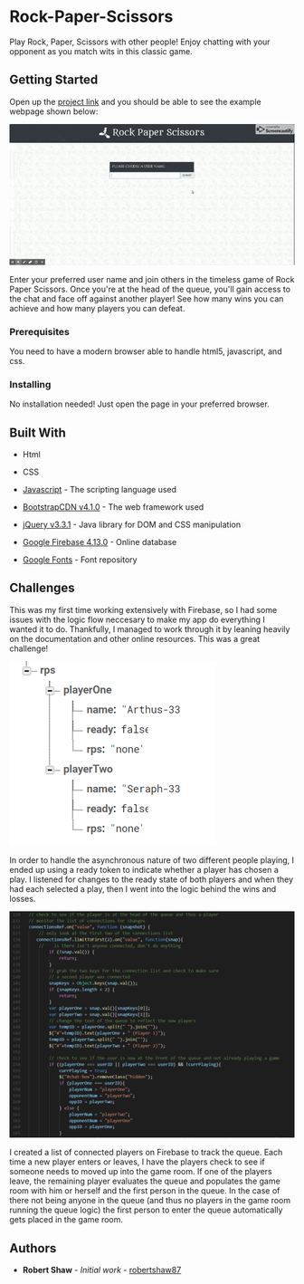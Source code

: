 # Rock-Paper-Scissors
Play Rock, Paper, Scissors with other people! Enjoy chatting with your opponent as you match wits in this classic game.

## Getting Started

Open up the [project link](https://robertshaw87.github.io/Rock-Paper-Scissors/) and you should be able to see the example webpage shown below:

![Rock Paper Scissors!](assets/images/readme-game.gif "Rock Paper Scissors!")

Enter your preferred user name and join others in the timeless game of Rock Paper Scissors. Once you're at the head of the queue, you'll gain access to the chat and face off against another player! See how many wins you can achieve and how many players you can defeat.

### Prerequisites

You need to have a modern browser able to handle html5, javascript, and css. 

### Installing

No installation needed! Just open the page in your preferred browser.

## Built With

* Html

* CSS

* [Javascript](https://www.javascript.com/) - The scripting language used

* [BootstrapCDN v4.1.0](https://getbootstrap.com/docs/4.1/getting-started/introduction/) - The web framework used

* [jQuery v3.3.1](http://jquery.com/) - Java library for DOM and CSS manipulation

* [Google Firebase 4.13.0](https://firebase.google.com/) - Online database

* [Google Fonts](https://fonts.google.com/) - Font repository

## Challenges

This was my first time working extensively with Firebase, so I had some issues with the logic flow neccesary to make my app do everything I wanted it to do. Thankfully, I managed to work through it by leaning heavily on the documentation and other online resources. This was a great challenge!

![Ready Token](assets/images/ready-token.PNG "Ready Token")

In order to handle the asynchronous nature of two different people playing, I ended up using a ready token to indicate whether a player has chosen a play. I listened for changes to the ready state of both players and when they had each selected a play, then I went into the logic behind the wins and losses.

![Queue](assets/images/queue.PNG "Queue")

I created a list of connected players on Firebase to track the queue. Each time a new player enters or leaves, I have the players check to see if someone needs to moved up into the game room. If one of the players leave, the remaining player evaluates the queue and populates the game room with him or herself and the first person in the queue. In the case of there not being anyone in the queue (and thus no players in the game room running the queue logic) the first person to enter the queue automatically gets placed in the game room.

## Authors

* **Robert Shaw** - *Initial work* - [robertshaw87](https://github.com/robertshaw87)
